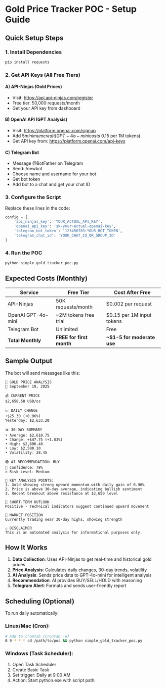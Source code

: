 
# Gold Price Tracker POC - Setup Guide

## Quick Setup Steps

### 1. Install Dependencies
```bash
pip install requests
```

### 2. Get API Keys (All Free Tiers)

#### A) API-Ninjas (Gold Prices)
- Visit: https://api.api-ninjas.com/register
- Free tier: 50,000 requests/month
- Get your API key from dashboard

#### B) OpenAI API (GPT Analysis) 
- Visit: https://platform.openai.com/signup
- Add $5 minimum credit (GPT-4o-mini costs ~$0.15 per 1M tokens)
- Get API key from: https://platform.openai.com/api-keys

#### C) Telegram Bot
- Message @BotFather on Telegram
- Send: /newbot
- Choose name and username for your bot
- Get bot token
- Add bot to a chat and get your chat ID

### 3. Configure the Script
Replace these lines in the code:
```python
config = {
    'api_ninjas_key': 'YOUR_ACTUAL_API_KEY',
    'openai_api_key': 'sk-your-actual-openai-key', 
    'telegram_bot_token': '123456789:YOUR_BOT_TOKEN',
    'telegram_chat_id': 'YOUR_CHAT_ID_OR_GROUP_ID'
}
```

### 4. Run the POC
```bash
python simple_gold_tracker_poc.py
```

## Expected Costs (Monthly)

| Service | Free Tier | Cost After Free |
|---------|-----------|-----------------|
| API-Ninjas | 50K requests/month | $0.002 per request |
| OpenAI GPT-4o-mini | ~2M tokens free trial | $0.15 per 1M input tokens |
| Telegram Bot | Unlimited | Free |
| **Total Monthly** | **FREE for first month** | **~$1-5 for moderate use** |

## Sample Output

The bot will send messages like this:

```
🥇 GOLD PRICE ANALYSIS
📅 September 19, 2025

💰 CURRENT PRICE
$2,658.50 USD/oz

📈 DAILY CHANGE
+$25.30 (+0.96%)
Yesterday: $2,633.20

📊 30-DAY SUMMARY  
• Average: $2,610.75
• Change: +$47.75 (+1.83%)
• High: $2,690.40
• Low: $2,580.10
• Volatility: 28.45

🟢 AI RECOMMENDATION: BUY
🎯 Confidence: 78%
⚖️ Risk Level: Medium

📝 KEY ANALYSIS POINTS:
1. Gold showing strong upward momentum with daily gain of 0.96%
2. Price is above 30-day average, indicating bullish sentiment  
3. Recent breakout above resistance at $2,650 level

🔮 SHORT-TERM OUTLOOK
Positive - Technical indicators suggest continued upward movement

📍 MARKET POSITION  
Currently trading near 30-day highs, showing strength

⚠️ DISCLAIMER
This is an automated analysis for informational purposes only.
```

## How It Works

1. **Data Collection**: Uses API-Ninjas to get real-time and historical gold prices
2. **Price Analysis**: Calculates daily changes, 30-day trends, volatility
3. **AI Analysis**: Sends price data to GPT-4o-mini for intelligent analysis
4. **Recommendation**: AI provides BUY/SELL/HOLD with reasoning
5. **Telegram Alert**: Formats and sends user-friendly report

## Scheduling (Optional)

To run daily automatically:

### Linux/Mac (Cron):
```bash
# Add to crontab (crontab -e)
0 9 * * * cd /path/to/poc && python simple_gold_tracker_poc.py
```

### Windows (Task Scheduler):
1. Open Task Scheduler  
2. Create Basic Task
3. Set trigger: Daily at 9:00 AM
4. Action: Start python.exe with script path
